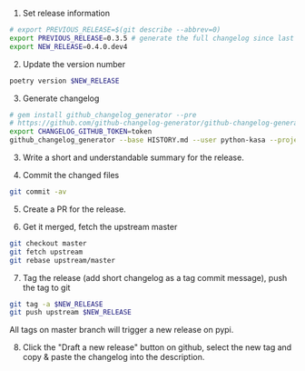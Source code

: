 1. Set release information

```bash
# export PREVIOUS_RELEASE=$(git describe --abbrev=0)
export PREVIOUS_RELEASE=0.3.5 # generate the full changelog since last pyhs100 release
export NEW_RELEASE=0.4.0.dev4
```

2. Update the version number

```bash
poetry version $NEW_RELEASE
```

3. Generate changelog

```bash
# gem install github_changelog_generator --pre
# https://github.com/github-changelog-generator/github-changelog-generator#github-token
export CHANGELOG_GITHUB_TOKEN=token
github_changelog_generator --base HISTORY.md --user python-kasa --project python-kasa --since-tag $PREVIOUS_RELEASE --future-release $NEW_RELEASE -o CHANGELOG.md
```

3. Write a short and understandable summary for the release.

4. Commit the changed files

```bash
git commit -av
```

5. Create a PR for the release.

6. Get it merged, fetch the upstream master

```bash
git checkout master
git fetch upstream
git rebase upstream/master
```

7. Tag the release (add short changelog as a tag commit message), push the tag to git

```bash
git tag -a $NEW_RELEASE
git push upstream $NEW_RELEASE
```

All tags on master branch will trigger a new release on pypi.

8. Click the "Draft a new release" button on github, select the new tag and copy & paste the changelog into the description.

